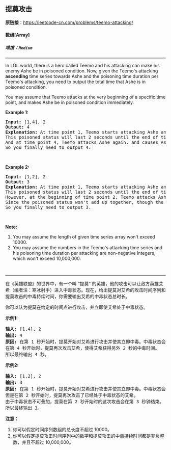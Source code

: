 ## 提莫攻击

**原链接**：<https://leetcode-cn.com/problems/teemo-attacking/>

#### 数组[Array]    

##### 难度：**`Medium`**

----- 
<p>In LOL world, there is a hero called Teemo and his attacking can make his enemy Ashe be in poisoned condition. Now, given the Teemo&#39;s attacking <b>ascending</b> time series towards Ashe and the poisoning time duration per Teemo&#39;s attacking, you need to output the total time that Ashe is in poisoned condition.</p>

<p>You may assume that Teemo attacks at the very beginning of a specific time point, and makes Ashe be in poisoned condition immediately.</p>

<p><b>Example 1:</b></p>

<pre>
<b>Input:</b> [1,4], 2
<b>Output:</b> 4
<b>Explanation:</b> At time point 1, Teemo starts attacking Ashe and makes Ashe be poisoned immediately. 
This poisoned status will last 2 seconds until the end of time point 2. 
And at time point 4, Teemo attacks Ashe again, and causes Ashe to be in poisoned status for another 2 seconds. 
So you finally need to output 4.
</pre>

<p>&nbsp;</p>

<p><b>Example 2:</b></p>

<pre>
<b>Input:</b> [1,2], 2
<b>Output:</b> 3
<b>Explanation:</b> At time point 1, Teemo starts attacking Ashe and makes Ashe be poisoned. 
This poisoned status will last 2 seconds until the end of time point 2. 
However, at the beginning of time point 2, Teemo attacks Ashe again who is already in poisoned status. 
Since the poisoned status won&#39;t add up together, though the second poisoning attack will still work at time point 2, it will stop at the end of time point 3. 
So you finally need to output 3.
</pre>

<p>&nbsp;</p>

<p><b>Note:</b></p>

<ol>
	<li>You may assume the length of given time series array won&#39;t exceed 10000.</li>
	<li>You may assume the numbers in the Teemo&#39;s attacking time series and his poisoning time duration per attacking are non-negative integers, which won&#39;t exceed 10,000,000.</li>
</ol>

<p>&nbsp;</p>


----- 
<p>在《英雄联盟》的世界中，有一个叫 &ldquo;提莫&rdquo; 的英雄，他的攻击可以让敌方英雄艾希（编者注：寒冰射手）进入中毒状态。现在，给出提莫对艾希的攻击时间序列和提莫攻击的中毒持续时间，你需要输出艾希的中毒状态总时长。</p>

<p>你可以认为提莫在给定的时间点进行攻击，并立即使艾希处于中毒状态。</p>

<p><strong>示例1:</strong></p>

<pre><strong>输入:</strong> [1,4], 2
<strong>输出:</strong> 4
<strong>原因:</strong> 在第 1 秒开始时，提莫开始对艾希进行攻击并使其立即中毒。中毒状态会维持 2 秒钟，直到第 2 秒钟结束。
在第 4 秒开始时，提莫再次攻击艾希，使得艾希获得另外 2 秒的中毒时间。
所以最终输出 4 秒。
</pre>

<p><strong>示例2:</strong></p>

<pre><strong>输入:</strong> [1,2], 2
<strong>输出:</strong> 3
<strong>原因:</strong> 在第 1 秒开始时，提莫开始对艾希进行攻击并使其立即中毒。中毒状态会维持 2 秒钟，直到第 2 秒钟结束。
但是在第 2 秒开始时，提莫再次攻击了已经处于中毒状态的艾希。
由于中毒状态不可叠加，提莫在第 2 秒开始时的这次攻击会在第 3 秒钟结束。
所以最终输出 3。
</pre>

<p><strong>注意：</strong></p>

<ol>
	<li>你可以假定时间序列数组的总长度不超过 10000。</li>
	<li>你可以假定提莫攻击时间序列中的数字和提莫攻击的中毒持续时间都是非负整数，并且不超过 10,000,000。</li>
</ol>
